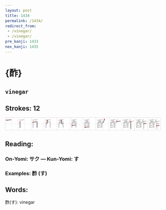 ```yaml
---
layout: post
title: 1434
permalink: /1434/
redirect_from:
 - /vinegar/
 - /vinegar/
pre_kanji: 1433
nex_kanji: 1435
---
```


# {酢}

## `vinegar`

## Strokes: 12

<div class="stroke"><img src="../images/E985A2.png" /></div>

## Reading:

### On-Yomi: サク &mdash; Kun-Yomi: す

### Examples: 酢 (す)

## Words:

酢(す): vinegar
